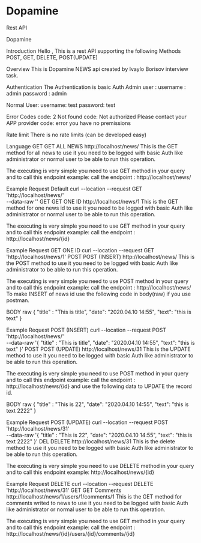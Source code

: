 # Dopamine
Rest API

Dopamine

Introduction
Hello , This is a rest API supporting the following Methods POST,
GET,
DELETE,
POST(UPDATE)

Overview
This is Dopamine NEWS api created by Ivaylo Borisov interview task.

Authentication
The Authentication is basic Auth
Admin user :
username : admin password : admin

Normal User:
username: test password: test

Error Codes
code: 2 Not found
code: Not authorized Please contact your APP provider
code: error you have no premissions

Rate limit
There is no rate limits (can be developed easy)

Language
GET GET ALL NEWS 
http://localhost/news/
This is the GET method for all news to use it you need to be logged with basic Auth like administrator or normal user to be able to run this operation.

The executing is very simple you need to use GET method in your query and to call this endpoint example: call the endpoint : http://localhost/news/



Example Request
Default
curl --location --request GET 'http://localhost/news/' \
--data-raw ''
GET GET ONE ID 
http://localhost/news/1
This is the GET method for one news id to use it you need to be logged with basic Auth like administrator or normal user to be able to run this operation.

The executing is very simple you need to use GET method in your query and to call this endpoint example: call the endpoint : http://localhost/news/{id}



Example Request
GET ONE ID
curl --location --request GET 'http://localhost/news/1'
POST POST (INSERT) 
http://localhost/news/
This is the POST method to use it you need to be logged with basic Auth like administrator to be able to run this operation.

The executing is very simple you need to use POST method in your query and to call this endpoint example: call the endpoint : http://localhost/news/ To make INSERT of news id use the following code in body(raw) if you use postman.

BODY raw
{
"title" : "This is title",
"date": "2020.04.10 14:55",
"text": "this is text"
}


Example Request
POST (INSERT)
curl --location --request POST 'http://localhost/news/' \
--data-raw '{
"title" : "This is title",
"date": "2020.04.10 14:55",
"text": "this is text"
}'
POST POST (UPDATE) 
http://localhost/news/31
This is the UPDATE method to use it you need to be logged with basic Auth like administrator to be able to run this operation.

The executing is very simple you need to use POST method in your query and to call this endpoint example: call the endpoint : http://localhost/news/{id} and use the following data to UPDATE the record id.

BODY raw
{
"title" : "This is 22",
"date": "2020.04.10 14:55",
"text": "this is text 2222"
}


Example Request
POST (UPDATE)
curl --location --request POST 'http://localhost/news/31' \
--data-raw '{
"title" : "This is 22",
"date": "2020.04.10 14:55",
"text": "this is text 2222"
}'
DEL DELETE 
http://localhost/news/31
This is the delete method to use it you need to be logged with basic Auth like administrator to be able to run this operation.

The executing is very simple you need to use DELETE method in your query and to call this endpoint example: http://localhost/news/{id}



Example Request
DELETE
curl --location --request DELETE 'http://localhost/news/31'
GET GET Comments 
http://localhost/news/1/users/1/comments/1
This is the GET method for comments writed to news to use it you need to be logged with basic Auth like administrator or normal user to be able to run this operation.

The executing is very simple you need to use GET method in your query and to call this endpoint example: call the endpoint : http://localhost/news/{id}/users/{id}/comments/{id}
